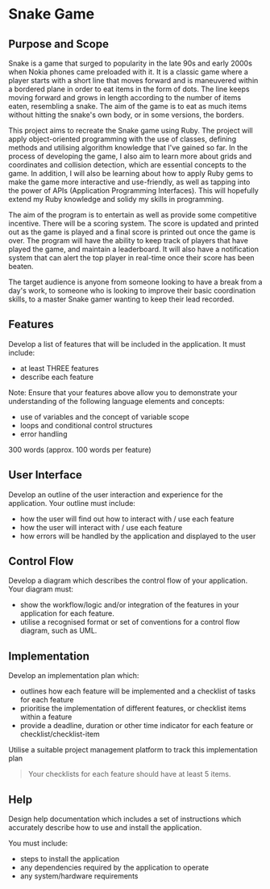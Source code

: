 # Snake Game

## Purpose and Scope

Snake is a game that surged to popularity in the late 90s and early 2000s when Nokia phones came preloaded with it. It is a classic game where a player starts with a short line that moves forward and is maneuvered within a bordered plane in order to eat items in the form of dots. The line keeps moving forward and grows in length according to the number of items eaten, resembling a snake. The aim of the game is to eat as much items without hitting the snake's own body, or in some versions, the borders.

This project aims to recreate the Snake game using Ruby. The project will apply object-oriented programming with the use of classes, defining methods and utilising algorithm knowledge that I've gained so far. In the process of developing the game, I also aim to learn more about grids and coordinates and collision detection, which are essential concepts to the game. In addition, I will also be learning about how to apply Ruby gems to make the game more interactive and use-friendly, as well as tapping into the power of APIs (Application Programming Interfaces). This will hopefully extend my Ruby knowledge and solidy my skills in programming.

The aim of the program is to entertain as well as provide some competitive incentive. There will be a scoring system. The score is updated and printed out as the game is played and a final score is printed out once the game is over. The program will have the ability to keep track of players that have played the game, and maintain a leaderboard. It will also have a notification system that can alert the top player in real-time once their score has been beaten.

The target audience is anyone from someone looking to have a break from a day's work, to someone who is looking to improve their basic coordination skills, to a master Snake gamer wanting to keep their lead recorded.


## Features
Develop a list of features that will be included in the application. It must include:
- at least THREE features
- describe each feature

Note: Ensure that your features above allow you to demonstrate your understanding of the following language elements and concepts:
- use of variables and the concept of variable scope
- loops and conditional control structures
- error handling

300 words (approx. 100 words per feature)

## User Interface
Develop an outline of the user interaction and experience for the application.
Your outline must include:
- how the user will find out how to interact with / use each feature
- how the user will interact with / use each feature
- how errors will be handled by the application and displayed to the user

## Control Flow
Develop a diagram which describes the control flow of your application. Your diagram must:
- show the workflow/logic and/or integration of the features in your application for each feature.
- utilise a recognised format or set of conventions for a control flow diagram, such as UML.

## Implementation
Develop an implementation plan which:
- outlines how each feature will be implemented and a checklist of tasks for each feature
- prioritise the implementation of different features, or checklist items within a feature
- provide a deadline, duration or other time indicator for each feature or checklist/checklist-item

Utilise a suitable project management platform to track this implementation plan

> Your checklists for each feature should have at least 5 items.

## Help
Design help documentation which includes a set of instructions which accurately describe how to use and install the application.

You must include:
- steps to install the application
- any dependencies required by the application to operate
- any system/hardware requirements